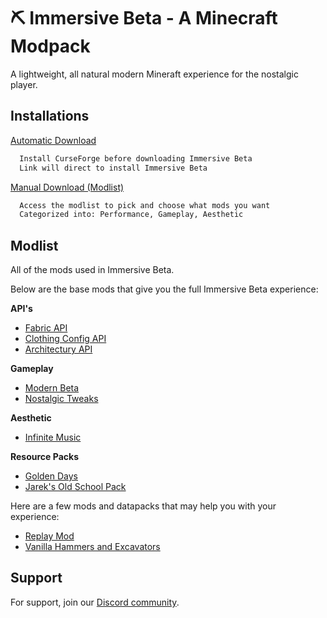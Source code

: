 
# ⛏ Immersive Beta - A Minecraft Modpack

A lightweight, all natural modern Mineraft experience for the nostalgic player.


## Installations

[Automatic Download](https://www.curseforge.com/minecraft/modpacks/immersive-beta)
```bash
  Install CurseForge before downloading Immersive Beta
  Link will direct to install Immersive Beta
```
[Manual Download (Modlist)](https://linktodocumentation)

```bash
  Access the modlist to pick and choose what mods you want
  Categorized into: Performance, Gameplay, Aesthetic
```
## Modlist

All of the mods used in Immersive Beta.

Below are the base mods that give you the full Immersive Beta experience:

**API's**
- [Fabric API](https://www.curseforge.com/minecraft/mc-mods/fabric-api)
- [Clothing Config API](https://www.curseforge.com/minecraft/mc-mods/cloth-config)
- [Architectury API](https://www.curseforge.com/minecraft/mc-mods/architectury-api)

**Gameplay**
- [Modern Beta](https://www.curseforge.com/minecraft/mc-mods/modern-beta)
- [Nostalgic Tweaks](https://www.curseforge.com/minecraft/mc-mods/nostalgic-tweaks)

**Aesthetic**
- [Infinite Music](https://www.curseforge.com/minecraft/mc-mods/infinite-music)

**Resource Packs**
- [Golden Days](https://www.curseforge.com/minecraft/texture-packs/golden-days)
- [Jarek's Old School Pack](https://www.planetminecraft.com/texture-pack/jarek-s-old-school-pack/)


Here are a few mods and datapacks that may help you with your experience:
- [Replay Mod](https://www.replaymod.com/)
- [Vanilla Hammers and Excavators](https://www.planetminecraft.com/data-pack/vanilla-hammers-and-excavators-for-1-18-1/)

## Support

For support, join our [Discord community](https://linktodocumentation).

